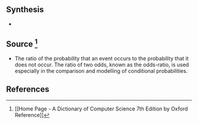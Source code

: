 ## Synthesis
- 
## Source [^1]
- The ratio of the probability that an event occurs to the probability that it does not occur. The ratio of two odds, known as the odds-ratio, is used especially in the comparison and modelling of conditional probabilities.
## References

[^1]: [[Home Page - A Dictionary of Computer Science 7th Edition by Oxford Reference]]